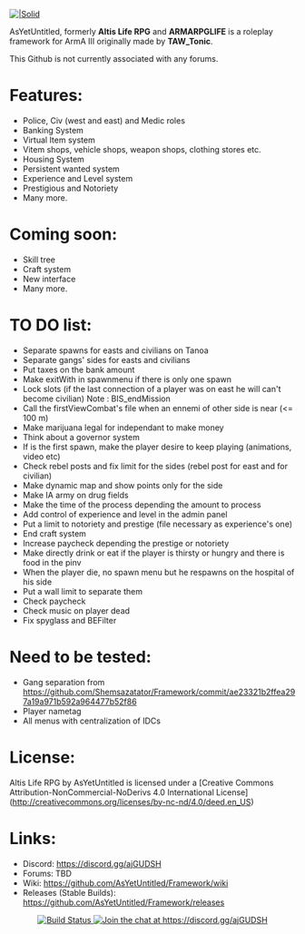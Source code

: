[![|Solid](http://i.imgur.com/pL3heId.png)](https://github.com/AsYetUntitled/Framework/)

AsYetUntitled, formerly <b>Altis Life RPG</b> and <b>ARMARPGLIFE</b> is a roleplay framework for ArmA III originally made by <b>TAW_Tonic</b>.

This Github is not currently associated with any forums.

# Features:

  - Police, Civ (west and east) and Medic roles
  - Banking System
  - Virtual Item system
  - Vitem shops, vehicle shops, weapon shops, clothing stores etc.
  - Housing System
  - Persistent wanted system
  - Experience and Level system
  - Prestigious and Notoriety
  - Many more.

# Coming soon:

  - Skill tree
  - Craft system
  - New interface
  - Many more.

# TO DO list:

  - Separate spawns for easts and civilians on Tanoa
  - Separate gangs' sides for easts and civilians
  - Put taxes on the bank amount
  - Make exitWith in spawnmenu if there is only one spawn
  - Lock slots (if the last connection of a player was on east he will can't become civilian) Note : BIS_endMission
  - Call the firstViewCombat's file when an ennemi of other side is near (<= 100 m)
  - Make marijuana legal for independant to make money
  - Think about a governor system
  - If is the first spawn, make the player desire to keep playing (animations, video etc)
  - Check rebel posts and fix limit for the sides (rebel post for east and for civilian)
  - Make dynamic map and show points only for the side
  - Make IA army on drug fields
  - Make the time of the process depending the amount to process
  - Add control of experience and level in the admin panel
  - Put a limit to notoriety and prestige (file necessary as experience's one)
  - End craft system
  - Increase paycheck depending the prestige or notoriety
  - Make directly drink or eat if the player is thirsty or hungry and there is food in the pinv
  - When the player die, no spawn menu but he respawns on the hospital of his side
  - Put a wall limit to separate them
  - Check paycheck
  - Check music on player dead
  - Fix spyglass and BEFilter

# Need to be tested:
  - Gang separation from https://github.com/Shemsazatator/Framework/commit/ae23321b2ffea297a19a971b592a964477b52f86
  - Player nametag
  - All menus with centralization of IDCs

# License:
Altis Life RPG by AsYetUntitled is licensed under a [Creative Commons Attribution-NonCommercial-NoDerivs 4.0 International License] (http://creativecommons.org/licenses/by-nc-nd/4.0/deed.en_US)

# Links:
  - Discord: https://discord.gg/ajGUDSH
  - Forums: TBD
  - Wiki: https://github.com/AsYetUntitled/Framework/wiki
  - Releases (Stable Builds): https://github.com/AsYetUntitled/Framework/releases

<p align="center">
    <a href="https://travis-ci.org/AsYetUntitled/Framework">
        <img src="https://api.travis-ci.org/AsYetUntitled/Framework.svg" alt="Build Status">
    </a>
       <a href="https://discord.gg/ajGUDSH">
        <img src="https://img.shields.io/badge/Discord-Join%20chat%20→-738bd7.svg" alt="Join the chat at https://discord.gg/ajGUDSH">
    </a>
</p>

